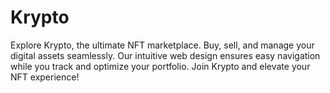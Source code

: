 # Krypto
Explore Krypto, the ultimate NFT marketplace. Buy, sell, and manage your digital assets seamlessly. Our intuitive web design ensures easy navigation while you track and optimize your portfolio. Join Krypto and elevate your NFT experience!
